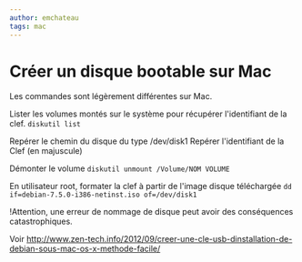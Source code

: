 ```yaml
---
author: emchateau
tags: mac
---
```


Créer un disque bootable sur Mac
===

Les commandes sont légèrement différentes sur Mac.

Lister les volumes montés sur le système pour récupérer l'identifiant de la clef.
`diskutil list`

Repérer le chemin du disque du type /dev/disk1
Repérer l'identifiant de la Clef (en majuscule)

Démonter le volume
`diskutil unmount /Volume/NOM VOLUME`

En utilisateur root, formater la clef à partir de l'image disque téléchargée
`dd if=debian-7.5.0-i386-netinst.iso of=/dev/disk1`

!Attention, une erreur de nommage de disque peut avoir des conséquences catastrophiques.

Voir http://www.zen-tech.info/2012/09/creer-une-cle-usb-dinstallation-de-debian-sous-mac-os-x-methode-facile/
